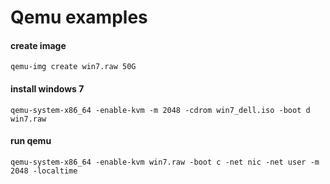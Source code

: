 # Qemu examples

#### create image
	qemu-img create win7.raw 50G

#### install windows 7
	qemu-system-x86_64 -enable-kvm -m 2048 -cdrom win7_dell.iso -boot d win7.raw 

#### run qemu
	qemu-system-x86_64 -enable-kvm win7.raw -boot c -net nic -net user -m 2048 -localtime
